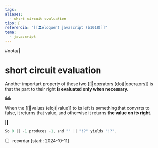 ```yaml
---
tags: 
aliases:
  - short circuit evaluation
tipo: 📑
referencia: "[[🏛️eloquent javascript (b1018)]]"
tema:
  - javascript
---
```


#nota/📑

# short circuit evaluation 



Another important property of these two [[📑operators (eloj)|operators]] is that the part to their
right __is evaluated only when necessary.__


__&&__    

When the [[📑values (eloj)|value]] to its left is something that converts to false, it returns that value, and otherwise it returns __the value on its right.__

__||__

```javascript
So 0 || -1 produces -1, and "" || "!?" yields "!?".
```




- [ ] recordar  [start:: 2024-10-11]
